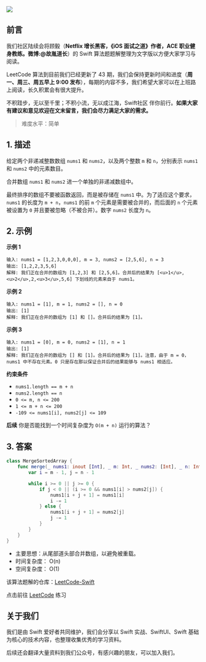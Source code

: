![](https://upload-images.jianshu.io/upload_images/2829694-8d80389416deefc4.png?imageMogr2/auto-orient/strip%7CimageView2/2/w/1240)

## 前言

我们社区陆续会将顾毅（**Netflix 增长黑客，《iOS 面试之道》作者，ACE 职业健身教练。微博:@故胤道长**）的 Swift 算法题题解整理为文字版以方便大家学习与阅读。

LeetCode 算法到目前我们已经更新了 43 期，我们会保持更新时间和进度（**周一、周三、周五早上 9:00 发布**），每期的内容不多，我们希望大家可以在上班路上阅读，长久积累会有很大提升。

不积跬步，无以至千里；不积小流，无以成江海，Swift社区 伴你前行。**如果大家有建议和意见欢迎在文末留言，我们会尽力满足大家的需求。**

> 难度水平：简单

## 1. 描述
给定两个非递减整数数组 `nums1` 和 `nums2`，以及两个整数 `m` 和 `n`，分别表示 `nums1` 和 `nums2` 中的元素数目。

合并数组 `nums1` 和 `nums2` 进一个单独的非递减数组中。

最终排序的数组不要被函数返回，而是被存储在 `nums1` 中。为了适应这个要求，`nums1` 的长度为 `m + n`，`nums1` 的前 `m` 个元素是需要被合并的，而后面的 `n` 个元素被设置为 `0` 并且要被忽略（不被合并）。数字 `nums2` 长度为 `n`。

## 2. 示例

**示例 1**

```
输入: nums1 = [1,2,3,0,0,0], m = 3, nums2 = [2,5,6], n = 3
输出: [1,2,2,3,5,6]
解释: 我们正在合并的数组为 [1,2,3] 和 [2,5,6]。合并后的结果为 [<u>1</u>,<u>2</u>,2,<u>3</u>,5,6] 下划线的元素来自于 nums1。
```

**示例 2**

```
输入: nums1 = [1], m = 1, nums2 = [], n = 0
输出: [1]
解释: 我们正在合并的数组为 [1] 和 []。合并后的结果为 [1]。
```

**示例 3**

```
输入: nums1 = [0], m = 0, nums2 = [1], n = 1
输出: [1]
解释: 我们正在合并的数组为 [] 和 [1]。合并后的结果为 [1]。注意，由于 m = 0，nums1 中不存在元素。0 只是存在那以保证合并后的结果能够与 nums1 相适应。
```

**约束条件**

- `nums1.length == m + n`
- `nums2.length == n`
- `0 <= m, n <= 200`
- `1 <= m + n <= 200`
- `-109 <= nums1[i], nums2[j] <= 109`

**后续**
你是否能找到一个时间复杂度为 `O(m + n)` 运行的算法？

## 3. 答案

```swift
class MergeSortedArray {
    func merge(_ nums1: inout [Int], _ m: Int, _ nums2: [Int], _ n: Int) {
        var i = m - 1, j = n - 1

        while i >= 0 || j >= 0 {
            if j < 0 || (i >= 0 && nums1[i] > nums2[j]) {
                nums1[i + j + 1] = nums1[i]
                i -= 1
            } else {
                nums1[i + j + 1] = nums2[j]
                j -= 1
            }
        }
    }
}

```

* 主要思想：从尾部道头部合并数组，以避免被重载。
* 时间复杂度： O(n)
* 空间复杂度： O(1)

该算法题解的仓库：[LeetCode-Swift](https://github.com/soapyigu/LeetCode-Swift "LeetCode-Swift")

点击前往 [LeetCode](https://leetcode.com/problems/merge-sorted-array/ "LeetCode") 练习

## 关于我们

我们是由 Swift 爱好者共同维护，我们会分享以 Swift 实战、SwiftUI、Swift 基础为核心的技术内容，也整理收集优秀的学习资料。

后续还会翻译大量资料到我们公众号，有感兴趣的朋友，可以加入我们。
